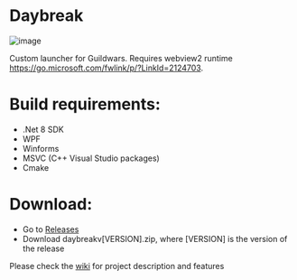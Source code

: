 # Daybreak

![image](https://github.com/AlexMacocian/Daybreak/assets/19384932/4b73e08a-9028-48c7-af82-b572d482cbce)

Custom launcher for Guildwars.
Requires webview2 runtime https://go.microsoft.com/fwlink/p/?LinkId=2124703.

# Build requirements:
- .Net 8 SDK
- WPF
- Winforms
- MSVC (C++ Visual Studio packages)
- Cmake

# Download:
- Go to [Releases](https://github.com/AlexMacocian/Daybreak/releases/latest)
- Download daybreakv[VERSION].zip, where [VERSION] is the version of the release

Please check the [wiki](https://github.com/AlexMacocian/Daybreak/wiki) for project description and features

